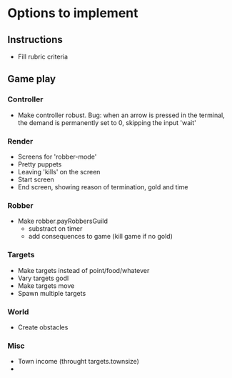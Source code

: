 # Options to implement


## Instructions

- Fill rubric criteria

## Game play

### Controller
- Make controller robust. Bug: when an arrow is pressed in the terminal, the demand is permanently set to 0, skipping the input 'wait'

### Render

- Screens for 'robber-mode'
- Pretty puppets
- Leaving 'kills' on the screen
- Start screen
- End screen, showing reason of termination, gold and time

### Robber
- Make robber.payRobbersGuild
    - substract on timer
    - add consequences to game (kill game if no gold)

### Targets

- Make targets instead of point/food/whatever
- Vary targets godl
- Make targets move
- Spawn multiple targets

### World
- Create obstacles

### Misc

- Town income (throught targets.townsize)
-
